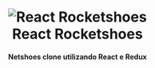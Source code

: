 <h1 align="center">
    <img alt="React Rocketshoes" src="https://res.cloudinary.com/andersonsts/image/upload/v1584464721/rocketshoes_p1a4ne.png" />
    <br />
    React Rocketshoes
</h1>

<h4 align="center">
  Netshoes clone utilizando React e Redux
</h4>

<p align="center">

</p>
